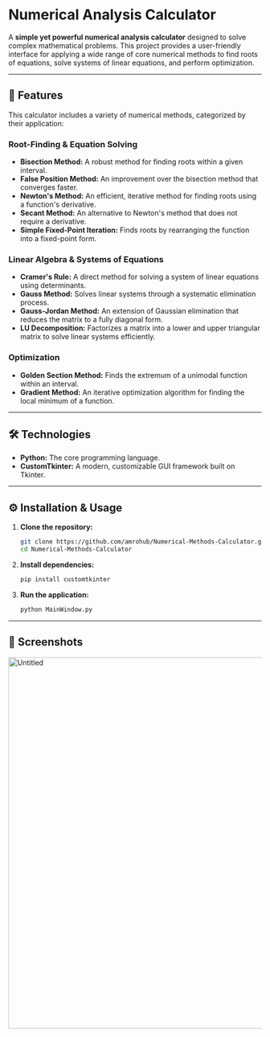 # Numerical Analysis Calculator

A **simple yet powerful numerical analysis calculator** designed to solve complex mathematical problems. This project provides a user-friendly interface for applying a wide range of core numerical methods to find roots of equations, solve systems of linear equations, and perform optimization.

-----

## 🚀 Features

This calculator includes a variety of numerical methods, categorized by their application:

### **Root-Finding & Equation Solving**

  * **Bisection Method:** A robust method for finding roots within a given interval.
  * **False Position Method:** An improvement over the bisection method that converges faster.
  * **Newton's Method:** An efficient, iterative method for finding roots using a function's derivative.
  * **Secant Method:** An alternative to Newton's method that does not require a derivative.
  * **Simple Fixed-Point Iteration:** Finds roots by rearranging the function into a fixed-point form.

### **Linear Algebra & Systems of Equations**

  * **Cramer's Rule:** A direct method for solving a system of linear equations using determinants.
  * **Gauss Method:** Solves linear systems through a systematic elimination process.
  * **Gauss-Jordan Method:** An extension of Gaussian elimination that reduces the matrix to a fully diagonal form.
  * **LU Decomposition:** Factorizes a matrix into a lower and upper triangular matrix to solve linear systems efficiently.

### **Optimization**

  * **Golden Section Method:** Finds the extremum of a unimodal function within an interval.
  * **Gradient Method:** An iterative optimization algorithm for finding the local minimum of a function.

-----

## 🛠️ Technologies

  * **Python:** The core programming language.
  * **CustomTkinter:** A modern, customizable GUI framework built on Tkinter.

-----

## ⚙️ Installation & Usage

1.  **Clone the repository:**
    ```bash
    git clone https://github.com/amrohub/Numerical-Methods-Calculator.git
    cd Numerical-Methods-Calculator
    ```
2.  **Install dependencies:**
    ```bash
    pip install customtkinter
    ```
3.  **Run the application:**
    ```bash
    python MainWindow.py
    ```

-----

## 📸 Screenshots

<img width="751" height="739" alt="Untitled" src="https://github.com/user-attachments/assets/876b167b-25ee-4cbd-91cb-8a51dd062471" />

